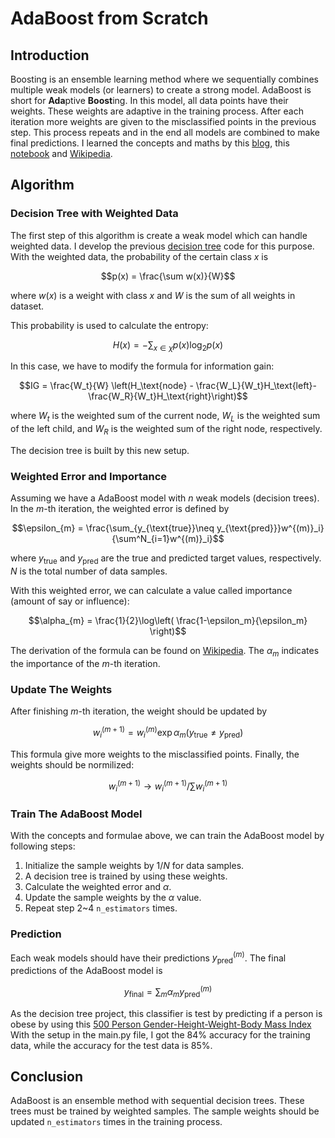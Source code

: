 # AdaBoost from Scratch
## Introduction
Boosting is an ensemble learning method where we sequentially combines multiple weak models (or learners) to create a strong model.
AdaBoost is short for **Ada**ptive **Boost**ing. 
In this model, all data points have their weights. 
These weights are adaptive in the training process. 
After each iteration more weights are given to the misclassified points in the previous step. 
This process repeats and in the end all models are combined to make final predictions. 
I learned the concepts and maths by this [blog](https://blog.devgenius.io/adaboost-from-scratch-f8979d961948), 
this [notebook](https://www.kaggle.com/code/egazakharenko/adaboost-samme-r2-from-scratch-using-python) and 
[Wikipedia](https://en.wikipedia.org/wiki/AdaBoost).

## Algorithm
### Decision Tree with Weighted Data
The first step of this algorithm is create a weak model which can handle weighted data. 
I develop the previous [decision tree](https://github.com/zjzhao1002/Machine-Learning-from-Scratch/tree/main/Decision_Tree) code for this purpose. 
With the weighted data, the probability of the certain class $x$ is 
```math
p(x) = \frac{\sum w(x)}{W}
```
where $w(x)$ is a weight with class $x$ and $W$ is the sum of all weights in dataset.

This probability is used to calculate the entropy:
```math
H(x) = -\sum_{x\in \chi}p(x)\log_2p(x)
```
In this case, we have to modify the formula for information gain:
```math
IG = \frac{W_t}{W} \left(H_\text{node} - \frac{W_L}{W_t}H_\text{left}-\frac{W_R}{W_t}H_\text{right}\right)
```
where $W_t$ is the weighted sum of the current node, $W_L$ is the weighted sum of the left child, 
and $W_R$ is the weighted sum of the right node, respectively.

The decision tree is built by this new setup.

### Weighted Error and Importance
Assuming we have a AdaBoost model with $n$ weak models (decision trees). 
In the $m$-th iteration, the weighted error is defined by 
```math
\epsilon_{m} = \frac{\sum_{y_{\text{true}}\neq y_{\text{pred}}}w^{(m)}_i}{\sum^N_{i=1}w^{(m)}_i}
```
where $y_{\text{true}}$ and $y_{\text{pred}}$ are the true and predicted target values, respectively. 
$N$ is the total number of data samples. 

With this weighted error, we can calculate a value called importance (amount of say or influence):
```math
\alpha_{m} = \frac{1}{2}\log\left( \frac{1-\epsilon_m}{\epsilon_m} \right)
```
The derivation of the formula can be found on [Wikipedia](https://en.wikipedia.org/wiki/AdaBoost).
The $\alpha_{m}$ indicates the importance of the $m$-th iteration. 

### Update The Weights
After finishing $m$-th iteration, the weight should be updated by
```math
w_i^{(m+1)} = w_i^{(m)}\exp{\alpha_m}(y_{\text{true}}\neq y_{\text{pred}})
```
This formula give more weights to the misclassified points. 
Finally, the weights should be normilized:
```math
w_i^{(m+1)} \to w_i^{(m+1)}/\sum{w_i^{(m+1)}}
```

### Train The AdaBoost Model
With the concepts and formulae above, we can train the AdaBoost model by following steps:
1. Initialize the sample weights by $1/N$ for data samples.
2. A decision tree is trained by using these weights.
3. Calculate the weighted error and $\alpha$.
4. Update the sample weights by the $\alpha$ value.
5. Repeat step 2~4 `n_estimators` times.

### Prediction
Each weak models should have their predictions $y^{(m)}_{\text{pred}}$. The final predictions of the AdaBoost model is
```math
y_{\text{final}} = \sum_{m} \alpha_m y^{(m)}_{\text{pred}}
```
As the decision tree project, this classifier is test by predicting if a person is obese by using this 
[500 Person Gender-Height-Weight-Body Mass Index](https://www.kaggle.com/datasets/yersever/500-person-gender-height-weight-bodymassindex) 
With the setup in the main.py file, I got the 84% accuracy for the training data, while the accuracy for the test data is 85%.

## Conclusion
AdaBoost is an ensemble method with sequential decision trees. These trees must be trained by weighted samples. 
The sample weights should be updated `n_estimators` times in the training process. 

